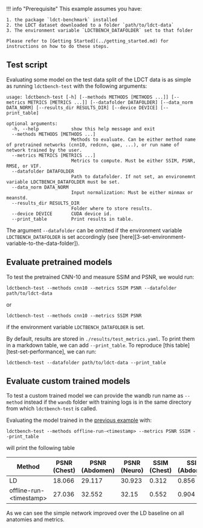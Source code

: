 !!! info "Prerequisite"
    This example assumes you have:

    1. the package `ldct-benchmark` installed
    2. the LDCT dataset downloaded to a folder `path/to/ldct-data`
    3. The environment variable `LDCTBENCH_DATAFOLDER` set to that folder
    
    Please refer to [Getting Started](../getting_started.md) for instructions on how to do these steps.

## Test script 
Evaluating some model on the test data split of the LDCT data is as simple as running `ldctbench-test` with the following arguments:
```
usage: ldctbench-test [-h] [--methods METHODS [METHODS ...]] [--metrics METRICS [METRICS ...]] [--datafolder DATAFOLDER] [--data_norm DATA_NORM] [--results_dir RESULTS_DIR] [--device DEVICE] [--print_table]

optional arguments:
  -h, --help            show this help message and exit
  --methods METHODS [METHODS ...]
                        Methods to evaluate. Can be either method name of pretrained networks (cnn10, redcnn, qae, ...), or run name of network trained by the user.
  --metrics METRICS [METRICS ...]
                        Metrics to compute. Must be either SSIM, PSNR, RMSE, or VIF.
  --datafolder DATAFOLDER
                        Path to datafolder. If not set, an environemnt variable LDCTBENCH_DATAFOLDER must be set.
  --data_norm DATA_NORM
                        Input normalization: Must be either minmax or meanstd.
  --results_dir RESULTS_DIR
                        Folder where to store results.
  --device DEVICE       CUDA device id.
  --print_table         Print results in table.
```
The argument `--datafolder` can be omitted if the environment variable `LDCTBENCH_DATAFOLDER` is set accordingly (see [here][3-set-environment-variable-to-the-data-folder]).


## Evaluate pretrained models
To test the pretrained CNN-10 and measure SSIM and PSNR, we would run:

```shell
ldctbench-test --methods cnn10 --metrics SSIM PSNR --datafolder path/to/ldct-data
```
or 
```shell
ldctbench-test --methods cnn10 --metrics SSIM PSNR
```
if the environment variable `LDCTBENCH_DATAFOLDER` is set.

By default, results are stored in `./results/test_metrics.yaml`. To print them in a markdown table, we can add `--print_table`. To reproduce [this table][test-set-performance], we can run:
```shell
ldctbench-test --datafolder path/to/ldct-data --print_table
```

## Evaluate custom trained models
To test a custom trained model we can provide the wandb run name as `--method` instead if the `wandb` folder with training logs is in the same directory from which `ldctbench-test` is called.

Evaluating the model trained in the [previous example](train_custom_model.md) with:
```shell
ldctbench-test --methods offline-run-<timestamp> --metrics PSNR SSIM --print_table
```
will print the following table

| Method                   |   PSNR (Chest) |   PSNR (Abdomen) |   PSNR (Neuro) |   SSIM (Chest) |   SSIM (Abdomen) |   SSIM (Neuro) |
|--------------------------|----------------|------------------|----------------|----------------|------------------|----------------|
| LD                       |         18.066 |           29.117 |         30.923 |          0.312 |            0.856 |          0.914 |
| offline-run-<timestamp\> |         27.036 |           32.552 |         32.15  |          0.552 |            0.904 |          0.925 |

As we can see the simple network improved over the LD baseline on all anatomies and metrics.

